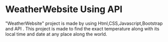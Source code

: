 # WeatherWebsite Using API

"WeatherWebsite" project is made by using Html,CSS,Javascript,Bootstrap and API . 
This project is made to find the exact temperature along with its local time and date at any place along the world.
